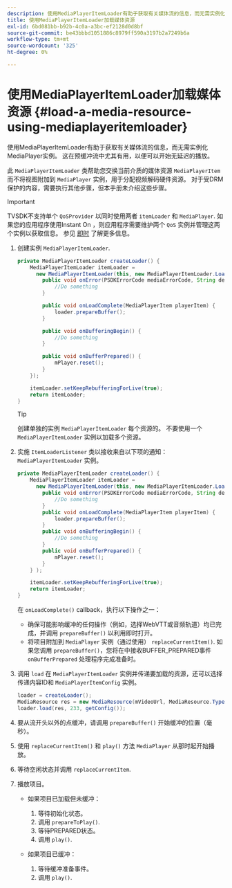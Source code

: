 ```yaml
---
description: 使用MediaPlayerItemLoader有助于获取有关媒体流的信息，而无需实例化MediaPlayer实例。 这在预缓冲流中尤其有用，以便可以开始无延迟的播放。
title: 使用MediaPlayerItemLoader加载媒体资源
exl-id: 6bd081bb-b92b-4c0a-a3bc-ef2128d0d8bf
source-git-commit: be43bbbd1051886c8979ff590a3197b2a7249b6a
workflow-type: tm+mt
source-wordcount: '325'
ht-degree: 0%

---
```


# 使用MediaPlayerItemLoader加载媒体资源 {#load-a-media-resource-using-mediaplayeritemloader}

使用MediaPlayerItemLoader有助于获取有关媒体流的信息，而无需实例化MediaPlayer实例。 这在预缓冲流中尤其有用，以便可以开始无延迟的播放。

此 `MediaPlayerItemLoader` 类帮助您交换当前介质的媒体资源 `MediaPlayerItem` 而不将视图附加到 `MediaPlayer` 实例，用于分配视频解码硬件资源。 对于受DRM保护的内容，需要执行其他步骤，但本手册未介绍这些步骤。

>[!IMPORTANT]
>
>TVSDK不支持单个 `QoSProvider` 以同时使用两者 `itemLoader` 和 `MediaPlayer`. 如果您的应用程序使用Instant On ，则应用程序需要维护两个 `QoS` 实例并管理这两个实例以获取信息。 参见  [即时](../../content-playback-options/buffering-configuration/c-psdk-android-2.7-instant-on.md) 了解更多信息。

1. 创建实例 `MediaPlayerItemLoader`.

   ```java
   private MediaPlayerItemLoader createLoader() { 
       MediaPlayerItemLoader itemLoader =   
         new MediaPlayerItemLoader(this, new MediaPlayerItemLoader.LoaderListener() { 
           public void onError(PSDKErrorCode mediaErrorCode, String description) { 
               //Do something 
           } 
   
           public void onLoadComplete(MediaPlayerItem playerItem) { 
               loader.prepareBuffer(); 
           } 
   
           public void onBufferingBegin() { 
               //Do something 
           } 
   
           public void onBufferPrepared() { 
               mPlayer.reset(); 
           }  
       }); 
   
       itemLoader.setKeepRebufferingForLive(true); 
       return itemLoader; 
   } 
   ```

   >[!TIP]
   >
   >创建单独的实例 `MediaPlayerItemLoader` 每个资源的。 不要使用一个 `MediaPlayerItemLoader` 实例以加载多个资源。

1. 实施 `ItemLoaderListener` 类以接收来自以下项的通知： `MediaPlayerItemLoader` 实例。

   ```java
   private MediaPlayerItemLoader createLoader() { 
       MediaPlayerItemLoader itemLoader =   
         new MediaPlayerItemLoader(this, new MediaPlayerItemLoader.LoaderListener() { 
           public void onError(PSDKErrorCode mediaErrorCode, String description) { 
               //Do something 
           } 
           public void onLoadComplete(MediaPlayerItem playerItem) { 
               loader.prepareBuffer(); 
           } 
           public void onBufferingBegin() { 
               //Do something 
           } 
           public void onBufferPrepared() { 
               mPlayer.reset(); 
           }  
       } ); 
   
       itemLoader.setKeepRebufferingForLive(true); 
       return itemLoader; 
   }
   ```

   在 `onLoadComplete()` callback，执行以下操作之一：

   * 确保可能影响缓冲的任何操作（例如，选择WebVTT或音频轨道）均已完成，并调用 `prepareBuffer()` 以利用即时打开。
   * 将项目附加到 `MediaPlayer` 实例（通过使用） `replaceCurrentItem()`.
   如果您调用 `prepareBuffer()`，您将在中接收BUFFER_PREPARED事件 `onBufferPrepared` 处理程序完成准备时。

1. 调用 `load` 在 `MediaPlayerItemLoader` 实例并传递要加载的资源，还可以选择传递内容ID和 `MediaPlayerItemConfig` 实例。

   ```java
   loader = createLoader(); 
   MediaResource res = new MediaResource(mVideoUrl, MediaResource.Type.HLS, metadata); 
   loader.load(res, 233, getConfig());
   ```

1. 要从流开头以外的点缓冲，请调用 `prepareBuffer()` 开始缓冲的位置（毫秒）。
1. 使用 `replaceCurrentItem()` 和 `play()` 方法 `MediaPlayer` 从那时起开始播放。
1. 等待空闲状态并调用 `replaceCurrentItem`.
1. 播放项目。

   * 如果项目已加载但未缓冲：

      1. 等待初始化状态。
      1. 调用 `prepareToPlay()`.
      1. 等待PREPARED状态。
      1. 调用 `play()`.
   * 如果项目已缓冲：

      1. 等待缓冲准备事件。
      1. 调用 `play()`.

